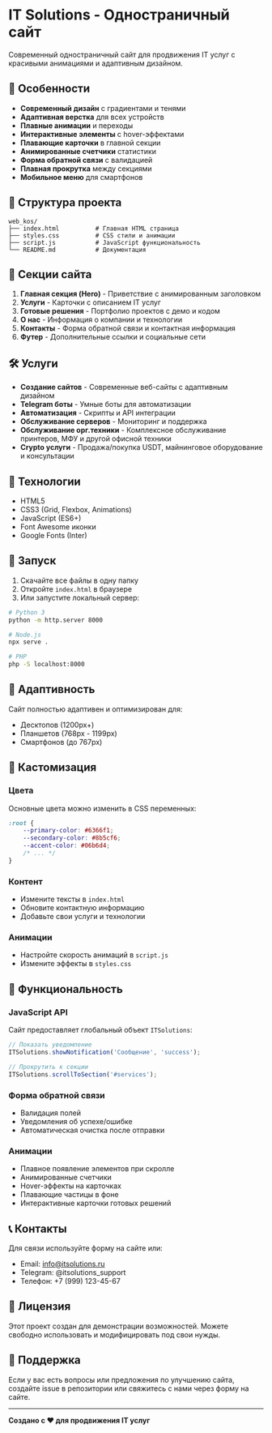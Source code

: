 # IT Solutions - Одностраничный сайт

Современный одностраничный сайт для продвижения IT услуг с красивыми анимациями и адаптивным дизайном.

## 🚀 Особенности

- **Современный дизайн** с градиентами и тенями
- **Адаптивная верстка** для всех устройств
- **Плавные анимации** и переходы
- **Интерактивные элементы** с hover-эффектами
- **Плавающие карточки** в главной секции
- **Анимированные счетчики** статистики
- **Форма обратной связи** с валидацией
- **Плавная прокрутка** между секциями
- **Мобильное меню** для смартфонов

## 📁 Структура проекта

```
web_kos/
├── index.html          # Главная HTML страница
├── styles.css          # CSS стили и анимации
├── script.js           # JavaScript функциональность
└── README.md           # Документация
```

## 🎨 Секции сайта

1. **Главная секция (Hero)** - Приветствие с анимированным заголовком
2. **Услуги** - Карточки с описанием IT услуг
3. **Готовые решения** - Портфолио проектов с демо и кодом
4. **О нас** - Информация о компании и технологии
5. **Контакты** - Форма обратной связи и контактная информация
6. **Футер** - Дополнительные ссылки и социальные сети

## 🛠 Услуги

- **Создание сайтов** - Современные веб-сайты с адаптивным дизайном
- **Telegram боты** - Умные боты для автоматизации
- **Автоматизация** - Скрипты и API интеграции
- **Обслуживание серверов** - Мониторинг и поддержка
- **Обслуживание орг.техники** - Комплексное обслуживание принтеров, МФУ и другой офисной техники
- **Crypto услуги** - Продажа/покупка USDT, майнинговое оборудование и консультации

## 🎯 Технологии

- HTML5
- CSS3 (Grid, Flexbox, Animations)
- JavaScript (ES6+)
- Font Awesome иконки
- Google Fonts (Inter)

## 🚀 Запуск

1. Скачайте все файлы в одну папку
2. Откройте `index.html` в браузере
3. Или запустите локальный сервер:

```bash
# Python 3
python -m http.server 8000

# Node.js
npx serve .

# PHP
php -S localhost:8000
```

## 📱 Адаптивность

Сайт полностью адаптивен и оптимизирован для:
- Десктопов (1200px+)
- Планшетов (768px - 1199px)
- Смартфонов (до 767px)

## 🎨 Кастомизация

### Цвета
Основные цвета можно изменить в CSS переменных:

```css
:root {
    --primary-color: #6366f1;
    --secondary-color: #8b5cf6;
    --accent-color: #06b6d4;
    /* ... */
}
```

### Контент
- Измените тексты в `index.html`
- Обновите контактную информацию
- Добавьте свои услуги и технологии

### Анимации
- Настройте скорость анимаций в `script.js`
- Измените эффекты в `styles.css`

## 🔧 Функциональность

### JavaScript API
Сайт предоставляет глобальный объект `ITSolutions`:

```javascript
// Показать уведомление
ITSolutions.showNotification('Сообщение', 'success');

// Прокрутить к секции
ITSolutions.scrollToSection('#services');
```

### Форма обратной связи
- Валидация полей
- Уведомления об успехе/ошибке
- Автоматическая очистка после отправки

### Анимации
- Плавное появление элементов при скролле
- Анимированные счетчики
- Hover-эффекты на карточках
- Плавающие частицы в фоне
- Интерактивные карточки готовых решений

## 📞 Контакты

Для связи используйте форму на сайте или:
- Email: info@itsolutions.ru
- Telegram: @itsolutions_support
- Телефон: +7 (999) 123-45-67

## 📄 Лицензия

Этот проект создан для демонстрации возможностей. Можете свободно использовать и модифицировать под свои нужды.

## 🤝 Поддержка

Если у вас есть вопросы или предложения по улучшению сайта, создайте issue в репозитории или свяжитесь с нами через форму на сайте.

---

**Создано с ❤️ для продвижения IT услуг** 